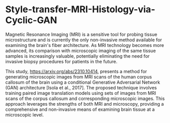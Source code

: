 # Style-transfer-MRI-Histology-via-Cyclic-GAN

Magnetic Resonance Imaging (MRI) is a sensitive tool for probing tissue microstructure and is currently the only non-invasive method available for examining the brain's fiber architecture. As MRI technology becomes more advanced, its comparison with microscopic imaging of the same tissue samples is increasingly valuable, potentially eliminating the need for invasive biopsy procedures for patients in the future.

This study, https://arxiv.org/abs/2310.10414,  presents a method for generating microscopic images from MRI scans of the human corpus callosum of the brain using a conditional Generative Adversarial Network (GAN) architecture [Isola et al., 2017]. The proposed technique involves training paired image translation models using sets of images from MRI scans of the corpus callosum and corresponding microscopic images. This approach leverages the strengths of both MRI and microscopy, providing a comprehensive and non-invasive means of examining brain tissue at a microscopic level.
